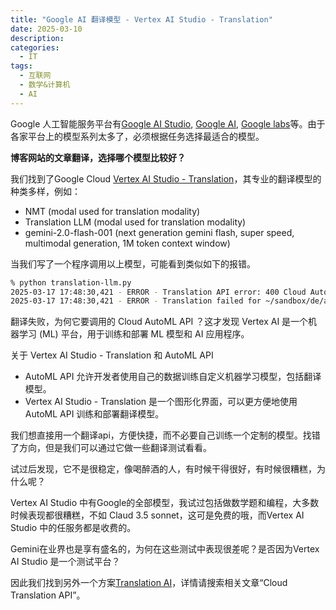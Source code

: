 ```yaml
---
title: "Google AI 翻译模型 - Vertex AI Studio - Translation"
date: 2025-03-10
description:
categories:
  - IT
tags:
  - 互联网
  - 数学&计算机
  - AI
---
```



Google 人工智能服务平台有[Google AI Studio](https://aistudio.google.com/), [Google AI](https://ai.google/), [Google labs](https://labs.google/)等。由于各家平台上的模型系列太多了，必须根据任务选择最适合的模型。

**博客网站的文章翻译，选择哪个模型比较好？**

我们找到了Google Cloud [Vertex AI Studio - Translation](https://cloud.google.com/vertex-ai)，其专业的翻译模型的种类多样，例如：
- NMT (modal used for translation modality)
- Translation LLM (modal used for translation modality)
- gemini-2.0-flash-001 (next generation gemini flash, super speed, multimodal generation, 1M token context window)

当我们写了一个程序调用以上模型，可能看到类似如下的报错。

```bash
% python translation-llm.py 
2025-03-17 17:48:30,421 - ERROR - Translation API error: 400 Cloud AutoML API has not been used in project 1***0 before or it is disabled. Enable it by visiting https://console.developers.google.com/apis/api/automl.googleapis.com/overview?project=1***0 then retry. If you enabled this API recently, wait a few minutes for the action to propagate to our systems and retry.; The model projects/1***0/locations/us-central1/models/TRL*** is not found or is deleted.; codes = [SERVICE_NOT_ACTIVATED (3), NOT_FOUND (5)]. 
2025-03-17 17:48:30,421 - ERROR - Translation failed for ~/sandbox/de/about.md after attempts.  
```
翻译失败，为何它要调用的 Cloud AutoML API ？这才发现 Vertex AI 是一个机器学习 (ML) 平台，用于训练和部署 ML 模型和 AI 应用程序。

关于 Vertex AI Studio - Translation 和 AutoML API

- AutoML API 允许开发者使用自己的数据训练自定义机器学习模型，包括翻译模型。
- Vertex AI Studio - Translation 是一个图形化界面，可以更方便地使用 AutoML API 训练和部署翻译模型。

我们想直接用一个翻译api，方便快捷，而不必要自己训练一个定制的模型。找错了方向，但是我们可以通过它做一些翻译测试看看。

试过后发现，它不是很稳定，像喝醉酒的人，有时候干得很好，有时候很糟糕，为什么呢？

Vertex AI Studio 中有Google的全部模型，我试过包括做数学题和编程，大多数时候表现都很糟糕，不如 Claud 3.5 sonnet，这可是免费的哦，而Vertex AI Studio 中的任服务都是收费的。

Gemini在业界也是享有盛名的，为何在这些测试中表现很差呢？是否因为Vertex AI Studio 是一个测试平台？

因此我们找到另外一个方案[Translation AI](https://cloud.google.com/translate)，详情请搜索相关文章“Cloud Translation API”。

